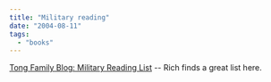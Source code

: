 ```yaml
---
title: "Military reading"
date: "2004-08-11"
tags: 
  - "books"
---
```


[Tong Family Blog: Military Reading List](http://www.tongfamily.com/geek/2004/08/09/military_reading_list.html "Tong Family Blog: Military Reading List") -- Rich finds a great list here.

